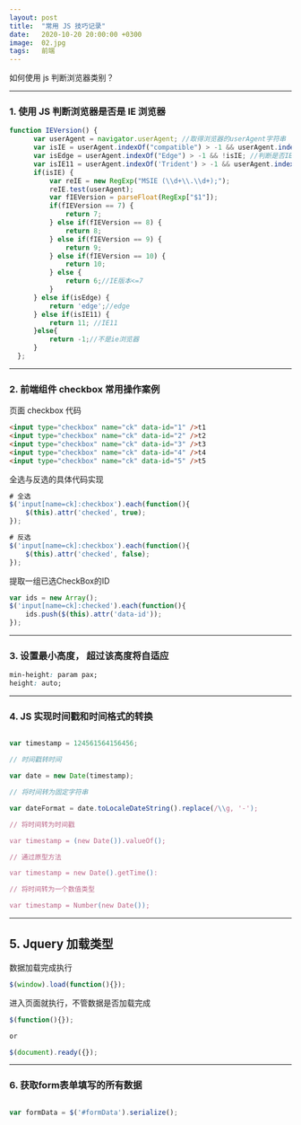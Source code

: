 ```yaml
---
layout: post
title:  "常用 JS 技巧记录"
date:   2020-10-20 20:00:00 +0300
image:  02.jpg
tags:   前端
---
```


如何使用 js 判断浏览器类别？

---

### 1. 使用 JS 判断浏览器是否是 IE 浏览器

```javascript
function IEVersion() {
      var userAgent = navigator.userAgent; //取得浏览器的userAgent字符串  
      var isIE = userAgent.indexOf("compatible") > -1 && userAgent.indexOf("MSIE") > -1; //判断是否IE<11浏览器  
      var isEdge = userAgent.indexOf("Edge") > -1 && !isIE; //判断是否IE的Edge浏览器  
      var isIE11 = userAgent.indexOf('Trident') > -1 && userAgent.indexOf("rv:11.0") > -1;
      if(isIE) {
          var reIE = new RegExp("MSIE (\\d+\\.\\d+);");
          reIE.test(userAgent);
          var fIEVersion = parseFloat(RegExp["$1"]);
          if(fIEVersion == 7) {
              return 7;
          } else if(fIEVersion == 8) {
              return 8;
          } else if(fIEVersion == 9) {
              return 9;
          } else if(fIEVersion == 10) {
              return 10;
          } else {
              return 6;//IE版本<=7
          }   
      } else if(isEdge) {
          return 'edge';//edge
      } else if(isIE11) {
          return 11; //IE11  
      }else{
          return -1;//不是ie浏览器
      }
  };
```

---

### 2.  前端组件 checkbox 常用操作案例

页面 checkbox 代码

```html
<input type="checkbox" name="ck" data-id="1" />t1
<input type="checkbox" name="ck" data-id="2" />t2
<input type="checkbox" name="ck" data-id="3" />t3
<input type="checkbox" name="ck" data-id="4" />t4
<input type="checkbox" name="ck" data-id="5" />t5
```

全选与反选的具体代码实现

```javascript
# 全选
$('input[name=ck]:checkbox').each(function(){
    $(this).attr('checked', true);
});

# 反选
$('input[name=ck]:checkbox').each(function(){
    $(this).attr('checked', false);
});
```

提取一组已选CheckBox的ID

```javascript
var ids = new Array();
$('input[name=ck]:checked').each(function(){
    ids.push($(this).attr('data-id'));
});
```

---

### 3. 设置最小高度， 超过该高度将自适应

```css
min-height: param pax;
height: auto;
```

---

### 4. JS 实现时间戳和时间格式的转换

```javascript

var timestamp = 124561564156456;

// 时间戳转时间

var date = new Date(timestamp);

// 将时间转为固定字符串

var dateFormat = date.toLocaleDateString().replace(/\\g, '-');

// 将时间转为时间戳

var timestamp = (new Date()).valueOf();

// 通过原型方法

var timestamp = new Date().getTime():

// 将时间转为一个数值类型

var timestamp = Number(new Date());

```

---

## 5. Jquery 加载类型

数据加载完成执行

```javascript
$(window).load(function(){});
```

进入页面就执行，不管数据是否加载完成

```javascript
$(function(){});

or 

$(document).ready({});
```

---

### 6. 获取form表单填写的所有数据

```javascript

var formData = $('#formData').serialize();

```
